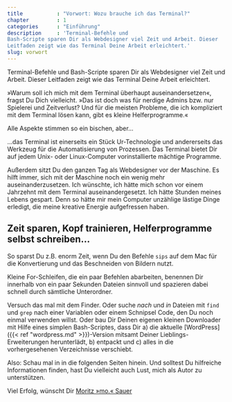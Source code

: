 ```yaml
---
title           : "Vorwort: Wozu brauche ich das Terminal?"
chapter         : 1
categories      : "Einführung"
description     : 'Terminal-Befehle und
Bash-Scripte sparen Dir als Webdesigner viel Zeit und Arbeit. Dieser
Leitfaden zeigt wie das Terminal Deine Arbeit erleichtert.'
slug: vorwort
---
```

Terminal-Befehle und Bash-Scripte sparen Dir als Webdesigner viel Zeit
und Arbeit. Dieser Leitfaden zeigt wie das Terminal Deine Arbeit
erleichtert.
<!-- readmore -->

»Warum soll ich mich mit dem Terminal überhaupt auseinandersetzen«,
fragst Du Dich vielleicht. »Das ist doch was für nerdige Admins bzw. nur
Spielerei und Zeitverlust? Und für die meisten Probleme, die ich
kompliziert mit dem Terminal lösen kann, gibt es kleine Helferprogramme.«

Alle Aspekte stimmen so ein bischen, aber…

…das Terminal ist einerseits ein Stück Ur-Technologie und andererseits
das Werkzeug für die Automatisierung von Prozessen. Das Terminal bietet Dir
auf jedem Unix- oder Linux-Computer vorinstallierte mächtige Programme.

Außerdem sitzt Du den ganzen Tag als Webdesigner vor der Maschine. Es
hilft immer, sich mit der Maschine noch ein wenig mehr
auseinanderzusetzen. Ich wünschte, ich hätte mich schon vor einem
Jahrzehnt mit dem Terminal auseinandergesetzt. Ich hätte Stunden meines
Lebens gespart. Denn so hätte mir mein Computer unzählige lästige Dinge
erledigt, die meine kreative Energie aufgefressen haben.

## Zeit sparen, Kopf trainieren, Helferprogramme selbst schreiben…

So sparst Du z.B. enorm Zeit, wenn Du den Befehle `sips` auf dem Mac für die  Konvertierung und das Beschneiden von Bildern nutzt.

Kleine For-Schleifen, die ein paar Befehlen abarbeiten, benennen Dir innerhalb von ein paar Sekunden Dateien sinnvoll und spazieren dabei schnell durch sämtliche Unterordner.

Versuch das mal mit dem Finder. Oder suche _nach_ und _in_ Dateien mit `find` und `grep` nach einer Variablen oder einem Schnipsel Code, den Du noch einmal
verwenden willst. Oder bau Dir Deinen eigenen kleinen Downloader mit
Hilfe eines simplen Bash-Scriptes, dass Dir a) die aktuelle
[WordPress]({{< ref "wordpress.md" >}})-Version mitsamt Deiner Lieblings-Erweiterungen herunterlädt, b)
entpackt und c) alles in die vorhergesehenen Verzeichnisse verschiebt.

Also: Schau mal in in die folgenden Seiten hinein. Und solltest Du hilfreiche Informationen finden, hast Du vielleicht auch Lust, mich als Autor zu unterstützen.

Viel Erfolg, wünscht Dir [Moritz »mo.«
Sauer](http://moritz.sauer.io/biografie)
